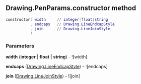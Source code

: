 ## Drawing.PenParams.constructor method


```lua
constructor( width     // integer|float|string
           , endcaps   // Drawing.LineEndcapStyle
           , join      // Drawing.LineJoinStyle
           )
```


### Parameters

**width** (**integer** | **float** | **string**) - ![width]

**endcaps** ([Drawing.LineEndcapStyle](../../Drawing/LineEndcapStyle.md)) - ![endcaps]

**join** ([Drawing.LineJoinStyle](../../Drawing/LineJoinStyle.md)) - ![join]

